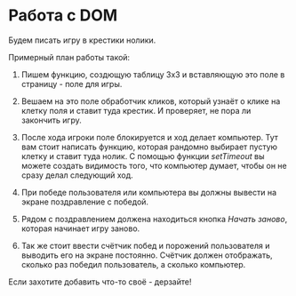 # Работа с DOM

Будем писать игру в крестики нолики.

Примерный план работы такой:

1. Пишем функцию, создющую таблицу 3х3 и вставляющую это поле в страницу - поле для игры.

2. Вешаем на это поле обработчик кликов, который узнаёт о клике на клетку поля и ставит туда крестик. И проверяет, не пора ли закончить игру.

3. После хода игроки поле блокируется и ход делает компьютер. Тут вам стоит написать функцию, которая рандомно выбирает пустую клетку и ставит туда нолик. С помощью функции *setTimeout* вы можете создать видимость того, что компьютер думает, чтобы он не сразу делал следующий ход.

4. При победе пользователя или компьютера вы должны вывести на экране поздравление с победой.

5. Рядом с поздравлением должена находиться кнопка *Начать заново*, которая начинает игру заново.

6. Так же стоит ввести счётчик побед и порожений пользователя и выводить его на экране постоянно. Счётчик должен отображать, сколько раз победил пользователь, а сколько компьютер.

Если захотите добавить что-то своё - дерзайте!
